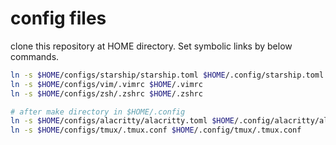 # config files
clone this repository at HOME directory.
Set symbolic links by below commands.
```bash
ln -s $HOME/configs/starship/starship.toml $HOME/.config/starship.toml
ln -s $HOME/configs/vim/.vimrc $HOME/.vimrc
ln -s $HOME/configs/zsh/.zshrc $HOME/.zshrc

# after make directory in $HOME/.config
ln -s $HOME/configs/alacritty/alacritty.toml $HOME/.config/alacritty/alacritty.toml
ln -s $HOME/configs/tmux/.tmux.conf $HOME/.config/tmux/.tmux.conf
```